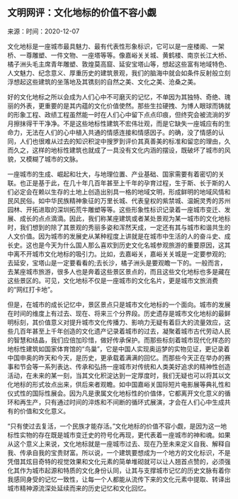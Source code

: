 ## 文明网评：文化地标的价值不容小觑
来源：时间：2020-12-07

文化地标是一座城市最具魅力、最有代表性形象标识，它可以是一座楼阁、一架桥、一尊雕塑、一件文物、一座塔等等。像嘉峪关关城、黄鹤楼、南京长江大桥、橘子洲头毛主席青年雕塑、敦煌莫高窟、延安宝塔山等，想起这些富有地域特色、人文魅力、纪念意义、厚重历史的建筑景观，我们的脑海中就会如条件反射般立刻浮想起这些建筑的坐落地及其镌刻的自然之美、文化之美、沧桑之美。

好的文化地标之所以会成为人们心中不可磨灭的记忆，不单因为其独特、奇绝、瑰丽的外表，更重要的是其内蕴的文化价值使然。那些生拉硬拽、为博人眼球而铸就的形象工程、政绩工程虽然能一时在人们心中留下点点印痕，但终究会被流淌的岁月擦抹得干干净净。不是这些地标性建筑不宏伟壮观，而是它缺失一座城应有的生命力，无法在人们的心中植入共通的情感连接和情感因子。的确，没了情感的认同，人们也很难从过去的知识积淀中搜罗到评价其真善美的标准和留恋的理由，久而久之，这样的地标性建筑也就成了一具没有文化内涵的摆设，既破坏了城市的风貌，又模糊了城市的文脉。

一座城市的生成、崛起和壮大，与地理位置、产业基础、国家需要有着密切的关联。也正是基于此，在几十年几百年甚至上千年的孕育过程，生于斯、长于斯的人们必定会在赖以生存的土地上创造出别具一格的地域文明，形成鲜明的地域风情和民风民俗。如中华民族精神象征的万里长城、代表皇权的紫禁城、温婉灵秀的苏州园林、开拓进取的深圳拓荒牛雕塑等等。这些形象性标识记录着一座城市变迁、发展、成长的点点滴滴。因此，我们称某座建筑或者某处景观为某一城市的文化地标时，我们想到的除了其景观的秀丽多姿和浑然天成，一定还有其与城市和谐共生的人文价值。因为城市的发展史从某种程度上讲就是在城市中生活的人的奋斗史、成长史。这也是今天为什么国人那么喜欢到历史文化名城参观旅游的重要原因，这其中离不开城市文化地标的吸引力。比如，去嘉峪关，嘉峪关关城是一定要参观的;去延安，宝塔山是一定要看看的;去长沙，橘子洲头是要观瞻一下的。一般而言，去某座城市旅游，很多人也是奔着这些景区景点的，而且这些文化地标也多是藏在这些景区的。可见，文化地标不仅是一座城市的文化名片，更是城市文旅消费的“网红打卡地”。

但是，在城市的成长记忆中，景区景点只是城市文化地标的一个面向。城市的发展在时间的维度上有过去、现在、将来三个分界段。历史遗存是城市文化地标的最鲜明标刻，其价值意义对提升城市文化传播力、影响力无疑有着巨大的流量效应，这些几百年甚至上千年创造的文化遗产记录着城市的过去，凝聚着城市古代劳动人民的智慧和结晶，我们应倍加珍惜，做好传承保护。而那些标刻着城市现代化样态的地标性建筑如国家体育馆的“鸟巢”，它是中国人实现奥运梦的实物见证，更记录着中国申奥的昨天和今天，是历史，更承载着满满的回忆。而那些今天正在举办的赛事和节会等一系列表达、传承和弘扬一座城市对传统和人类美好追求的精神性创造活动，在未来的某一刻，当其文化积淀达到一定厚度时，我们无疑也可以将其以文化地标的形式妆点出来，供后来者观瞻。如中国嘉峪关国际短片电影展等典礼性和仪式性的国际性展会。因为凡是隶属文化地标性的价值体，它都离开文化意义的循环和再生产，只有通过时间的淬炼和不间断的循环式展演，才会在人们心中生成共有的价值和文化意义。

“只有使过去复活，一个民族才能存活。”文化地标的价值不容小觑，是因为这一地标性实物的存在既是城市变迁史的符号化再现，更代表着一座城市的神和魂。如果从这个意义上来说，文化地标就是一座城市过去、现在乃至未来定义自我、解释自我、传承自我的宝贵财富。所以说，一个建筑要想成为一个地方的文化标识，不是凭借其炫目奇特的视觉效果和文化元素的简单堆砌就可以让人翘首点赞的，必须强化其作为城市起源和特质的文化身份认同，让其与支撑城市记忆的历史文脉有着你我感同身受的记忆一致性，让每一个人都能从流传下来的文化元素中提取、转译出城市精神源流深处延续而来的历史记忆和文化回忆。
